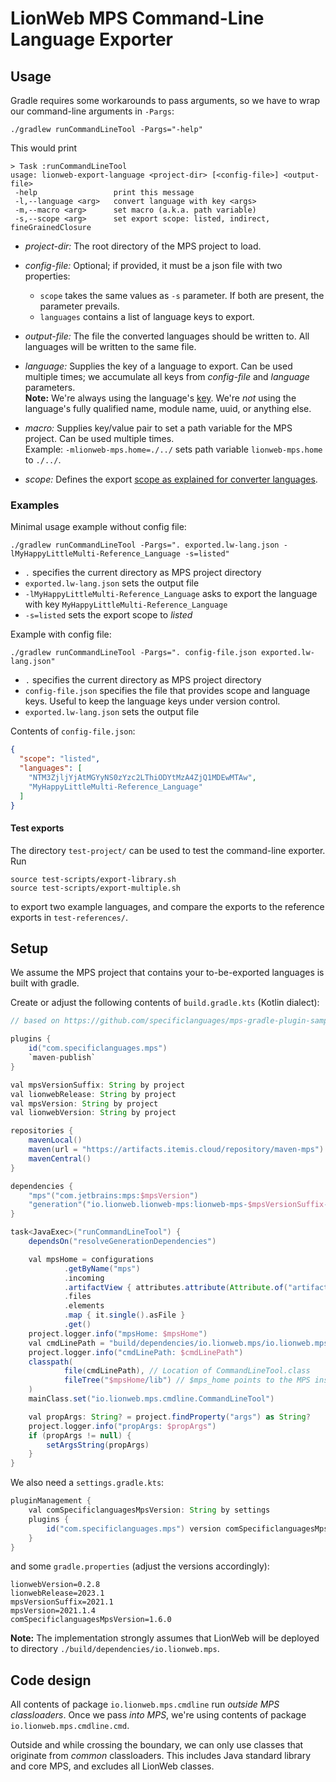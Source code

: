 # LionWeb MPS Command-Line Language Exporter

## Usage
Gradle requires some workarounds to pass arguments, so we have to wrap our command-line arguments in `-Pargs`:

```shell
./gradlew runCommandLineTool -Pargs="-help"
```

This would print

```
> Task :runCommandLineTool
usage: lionweb-export-language <project-dir> [<config-file>] <output-file>
 -help                 print this message
 -l,--language <arg>   convert language with key <args>
 -m,--macro <arg>      set macro (a.k.a. path variable)
 -s,--scope <arg>      set export scope: listed, indirect, fineGrainedClosure
```

* _project-dir:_ The root directory of the MPS project to load.

* _config-file:_ Optional; if provided, it must be a json file with two properties:
  * `scope` takes the same values as `-s` parameter. If both are present, the parameter prevails.
  * `languages` contains a list of language keys to export.

* _output-file:_ The file the converted languages should be written to.
  All languages will be written to the same file.

* _language:_ Supplies the key of a language to export.
  Can be used multiple times; we accumulate all keys from _config-file_ and _language_ parameters.  
  **Note:** We're always using the language's [key](../../docs/reference/structure-extensions.adoc#custom-keys).
  We're _not_ using the language's fully qualified name, module name, uuid, or anything else.

* _macro:_ Supplies key/value pair to set a path variable for the MPS project.
  Can be used multiple times.  
  Example: `-mlionweb-mps.home=./../` sets path variable `lionweb-mps.home` to `./../`.

* _scope:_ Defines the export [scope as explained for converter languages](../../docs/reference/converter-lang.adoc#language-json-export).


### Examples

Minimal usage example without config file:

```shell
./gradlew runCommandLineTool -Pargs=". exported.lw-lang.json -lMyHappyLittleMulti-Reference_Language -s=listed"
```
* `.` specifies the current directory as MPS project directory
* `exported.lw-lang.json` sets the output file
* `-lMyHappyLittleMulti-Reference_Language` asks to export the language with key `MyHappyLittleMulti-Reference_Language`
* `-s=listed` sets the export scope to _listed_

Example with config file:

```shell
./gradlew runCommandLineTool -Pargs=". config-file.json exported.lw-lang.json"
```
* `.` specifies the current directory as MPS project directory
* `config-file.json` specifies the file that provides scope and language keys.
  Useful to keep the language keys under version control.
* `exported.lw-lang.json` sets the output file

Contents of `config-file.json`:

```json
{
  "scope": "listed",
  "languages": [
    "NTM3ZjljYjAtMGYyNS0zYzc2LThiODYtMzA4ZjQ1MDEwMTAw",
    "MyHappyLittleMulti-Reference_Language"
  ]
}
```

#### Test exports

The directory `test-project/` can be used to test the command-line exporter.
Run

```shell
source test-scripts/export-library.sh
source test-scripts/export-multiple.sh
```

to export two example languages, and compare the exports to the reference exports in `test-references/`.


## Setup

We assume the MPS project that contains your to-be-exported languages is built with gradle.

Create or adjust the following contents of `build.gradle.kts` (Kotlin dialect):

```gradle
// based on https://github.com/specificlanguages/mps-gradle-plugin-sample

plugins {
    id("com.specificlanguages.mps")
    `maven-publish`
}

val mpsVersionSuffix: String by project
val lionwebRelease: String by project
val mpsVersion: String by project
val lionwebVersion: String by project

repositories {
    mavenLocal()
    maven(url = "https://artifacts.itemis.cloud/repository/maven-mps")
    mavenCentral()
}

dependencies {
    "mps"("com.jetbrains:mps:$mpsVersion")
    "generation"("io.lionweb.lionweb-mps:lionweb-mps-$mpsVersionSuffix-lw$lionwebRelease:$lionwebVersion")
}

task<JavaExec>("runCommandLineTool") {
    dependsOn("resolveGenerationDependencies")

    val mpsHome = configurations
            .getByName("mps")
            .incoming
            .artifactView { attributes.attribute(Attribute.of("artifactType", String::class.java), "unzipped-mps-distribution") }
            .files
            .elements
            .map { it.single().asFile }
            .get()
    project.logger.info("mpsHome: $mpsHome")
    val cmdLinePath = "build/dependencies/io.lionweb.mps/io.lionweb.mps.cmdline/languages/lionweb-mps.cmdline/io.lionweb.mps.cmdline.jar"
    project.logger.info("cmdLinePath: $cmdLinePath")
    classpath(
            file(cmdLinePath), // Location of CommandLineTool.class
            fileTree("$mpsHome/lib") // $mps_home points to the MPS installation
    )
    mainClass.set("io.lionweb.mps.cmdline.CommandLineTool")

    val propArgs: String? = project.findProperty("args") as String?
    project.logger.info("propArgs: $propArgs")
    if (propArgs != null) {
        setArgsString(propArgs)
    }
}
```

We also need a `settings.gradle.kts`:
```gradle
pluginManagement {
    val comSpecificlanguagesMpsVersion: String by settings
    plugins {
        id("com.specificlanguages.mps") version comSpecificlanguagesMpsVersion
    }
}
```

and some `gradle.properties` (adjust the versions accordingly):
```properties
lionwebVersion=0.2.8
lionwebRelease=2023.1
mpsVersionSuffix=2021.1
mpsVersion=2021.1.4
comSpecificlanguagesMpsVersion=1.6.0
```

**Note:** The implementation strongly assumes that LionWeb will be deployed to directory `./build/dependencies/io.lionweb.mps`.


## Code design

All contents of package `io.lionweb.mps.cmdline` run _outside MPS classloaders_.
Once we pass _into MPS_, we're using contents of package `io.lionweb.mps.cmdline.cmd`.

Outside and while crossing the boundary, we can only use classes that originate from _common_ classloaders.
This includes Java standard library and core MPS, and excludes all LionWeb classes.